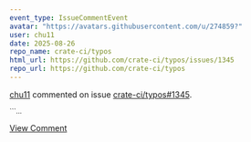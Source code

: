 ```yaml
---
event_type: IssueCommentEvent
avatar: "https://avatars.githubusercontent.com/u/274859?"
user: chu11
date: 2025-08-26
repo_name: crate-ci/typos
html_url: https://github.com/crate-ci/typos/issues/1345
repo_url: https://github.com/crate-ci/typos
---
```


<a href='https://github.com/chu11' target='_blank'>chu11</a> commented on issue <a href='https://github.com/crate-ci/typos/issues/1345' target='_blank'>crate-ci/typos#1345</a>.

<small>```...</small>

<a href='https://github.com/crate-ci/typos/issues/1345' target='_blank'>View Comment</a>